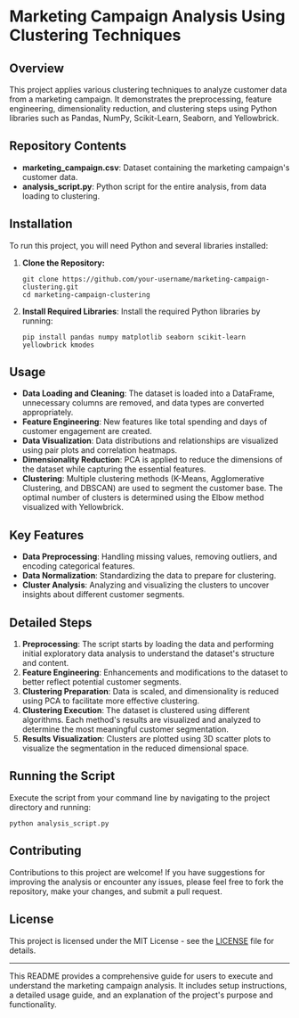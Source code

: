 # Marketing Campaign Analysis Using Clustering Techniques

## Overview
This project applies various clustering techniques to analyze customer data from a marketing campaign. It demonstrates the preprocessing, feature engineering, dimensionality reduction, and clustering steps using Python libraries such as Pandas, NumPy, Scikit-Learn, Seaborn, and Yellowbrick.

## Repository Contents
- **marketing_campaign.csv**: Dataset containing the marketing campaign's customer data.
- **analysis_script.py**: Python script for the entire analysis, from data loading to clustering.

## Installation
To run this project, you will need Python and several libraries installed:

1. **Clone the Repository:**
   ```
   git clone https://github.com/your-username/marketing-campaign-clustering.git
   cd marketing-campaign-clustering
   ```

2. **Install Required Libraries**:
   Install the required Python libraries by running:
   ```
   pip install pandas numpy matplotlib seaborn scikit-learn yellowbrick kmodes
   ```

## Usage
- **Data Loading and Cleaning**: The dataset is loaded into a DataFrame, unnecessary columns are removed, and data types are converted appropriately.
- **Feature Engineering**: New features like total spending and days of customer engagement are created.
- **Data Visualization**: Data distributions and relationships are visualized using pair plots and correlation heatmaps.
- **Dimensionality Reduction**: PCA is applied to reduce the dimensions of the dataset while capturing the essential features.
- **Clustering**: Multiple clustering methods (K-Means, Agglomerative Clustering, and DBSCAN) are used to segment the customer base. The optimal number of clusters is determined using the Elbow method visualized with Yellowbrick.

## Key Features
- **Data Preprocessing**: Handling missing values, removing outliers, and encoding categorical features.
- **Data Normalization**: Standardizing the data to prepare for clustering.
- **Cluster Analysis**: Analyzing and visualizing the clusters to uncover insights about different customer segments.

## Detailed Steps
1. **Preprocessing**: The script starts by loading the data and performing initial exploratory data analysis to understand the dataset's structure and content.
2. **Feature Engineering**: Enhancements and modifications to the dataset to better reflect potential customer segments.
3. **Clustering Preparation**: Data is scaled, and dimensionality is reduced using PCA to facilitate more effective clustering.
4. **Clustering Execution**: The dataset is clustered using different algorithms. Each method's results are visualized and analyzed to determine the most meaningful customer segmentation.
5. **Results Visualization**: Clusters are plotted using 3D scatter plots to visualize the segmentation in the reduced dimensional space.

## Running the Script
Execute the script from your command line by navigating to the project directory and running:
```
python analysis_script.py
```

## Contributing
Contributions to this project are welcome! If you have suggestions for improving the analysis or encounter any issues, please feel free to fork the repository, make your changes, and submit a pull request.

## License
This project is licensed under the MIT License - see the [LICENSE](LICENSE) file for details.

---

This README provides a comprehensive guide for users to execute and understand the marketing campaign analysis. It includes setup instructions, a detailed usage guide, and an explanation of the project's purpose and functionality.
